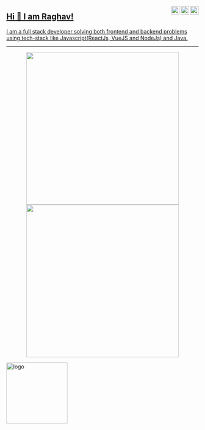 <a href="https://twitter.com/iamraghavpahwa" target="_blank" rel="nofollow"><img align="right" alt="Raghav's Twitter" width="22px" src="https://cdn.jsdelivr.net/npm/simple-icons@v3/icons/twitter.svg" /></a><a href="https://www.linkedin.com/in/raghav-pahwa/" target="_blank" rel="nofollow"><img align="right" alt="Raghav's Linkdein" width="22px" src="https://cdn.jsdelivr.net/npm/simple-icons@v3/icons/linkedin.svg" /></a><a href="https://leetcode.com/raghavpahwa" target="_blank" ref="nofollow"><img align="right" alt="Raghav's Leetcode" width="22px" src="https://cdn.jsdelivr.net/npm/simple-icons@3.13.0/icons/leetcode.svg" />

## Hi 👋 I am Raghav! 
I am a full stack developer solving both frontend and backend problems using tech-stack like Javascript(ReactJs, VueJS and NodeJs) and Java.


---
<p align = "center">
  <img src = "https://github-readme-stats.vercel.app/api?username=pahwaraghav&show_icons=true&theme=bear" width = 400>
  <img src = "https://github-readme-streak-stats.herokuapp.com?user=pahwaraghav&theme=dark&hide_border=true" width = 400>
</p>

  <img src="https://github-profile-trophy.vercel.app/?username=pahwaraghav&theme=onedark&column=7" alt="logo" height="160" align="center" style="margin: auto; margin-bottom: 20px;" />
